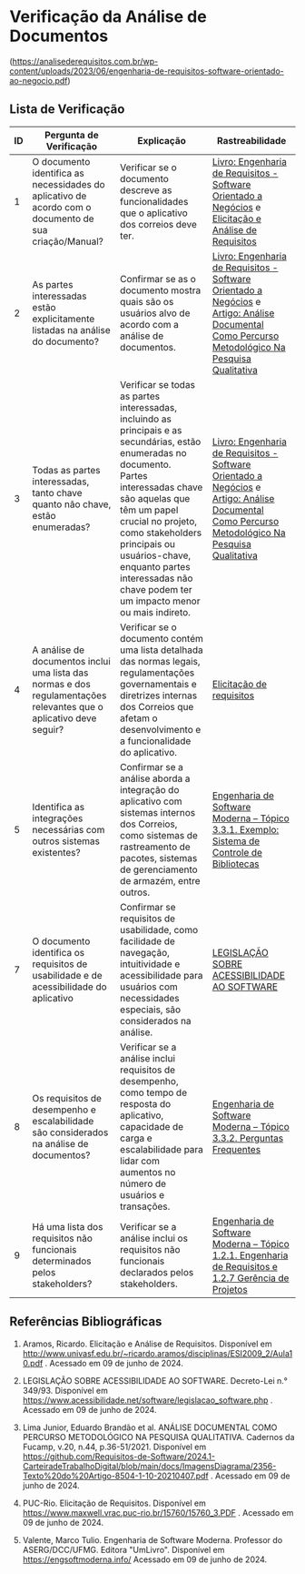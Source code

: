 # Verificação da Análise de Documentos


(https://analisederequisitos.com.br/wp-content/uploads/2023/06/engenharia-de-requisitos-software-orientado-ao-negocio.pdf)


## Lista de Verificação

| ID | Pergunta de Verificação | Explicação | Rastreabilidade |
|----|-------------------------|------------|-----------------|
| 1  | O documento identifica as necessidades do aplicativo de acordo com o documento de sua criação/Manual? | Verificar se o documento descreve as funcionalidades que o aplicativo dos correios deve ter. | [Livro: Engenharia de Requisitos - Software Orientado a Negócios](https://analisederequisitos.com.br/wp-content/uploads/2023/06/engenharia-de-requisitos-software-orientado-ao-negocio.pdf) e [Elicitação e Análise de Requisitos](http://www.univasf.edu.br/~ricardo.aramos/disciplinas/ESI2009_2/Aula10.pdf) |
| 2  | As partes interessadas estão explicitamente listadas na análise do documento? | Confirmar se as o documento mostra quais são os usuários alvo de acordo com a análise de documentos. | [Livro: Engenharia de Requisitos - Software Orientado a Negócios](https://analisederequisitos.com.br/wp-content/uploads/2023/06/engenharia-de-requisitos-software-orientado-ao-negocio.pdf)  e [Artigo: Análise Documental Como Percurso Metodológico Na Pesquisa Qualitativa](https://github.com/Requisitos-de-Software/2024.1-CarteiradeTrabalhoDigital/blob/main/docs/ImagensDiagrama/2356-Texto%20do%20Artigo-8504-1-10-20210407.pdf) |
| 3  | Todas as partes interessadas, tanto chave quanto não chave, estão enumeradas? | Verificar se todas as partes interessadas, incluindo as principais e as secundárias, estão enumeradas no documento. <br> Partes interessadas chave são aquelas que têm um papel crucial no projeto, como stakeholders principais ou usuários-chave, enquanto partes interessadas não chave podem ter um impacto menor ou mais indireto. |  [Livro: Engenharia de Requisitos - Software Orientado a Negócios](https://analisederequisitos.com.br/wp-content/uploads/2023/06/engenharia-de-requisitos-software-orientado-ao-negocio.pdf)  e [Artigo: Análise Documental Como Percurso Metodológico Na Pesquisa Qualitativa](https://github.com/Requisitos-de-Software/2024.1-CarteiradeTrabalhoDigital/blob/main/docs/ImagensDiagrama/2356-Texto%20do%20Artigo-8504-1-10-20210407.pdf) |
| 4  | A análise de documentos inclui uma lista das normas e dos regulamentações relevantes que o aplicativo deve seguir? | Verificar se o documento contém uma lista detalhada das normas legais, regulamentações governamentais e diretrizes internas dos Correios que afetam o desenvolvimento e a funcionalidade do aplicativo. | [Elicitação de requisitos](https://www.maxwell.vrac.puc-rio.br/15760/15760_3.PDF) |
| 5  | Identifica as integrações necessárias com outros sistemas existentes? | Confirmar se a análise aborda a integração do aplicativo com sistemas internos dos Correios, como sistemas de rastreamento de pacotes, sistemas de gerenciamento de armazém, entre outros. | [Engenharia de Software Moderna – Tópico 3.3.1. Exemplo: Sistema de Controle de Bibliotecas](https://engsoftmoderna.info/cap3.html) |
| 7  | O documento identifica os requisitos de usabilidade e de acessibilidade do aplicativo | Confirmar se requisitos de usabilidade, como facilidade de navegação, intuitividade e acessibilidade para usuários com necessidades especiais, são considerados na análise. | [LEGISLAÇÃO SOBRE ACESSIBILIDADE AO SOFTWARE](https://www.acessibilidade.net/software/legislacao_software.php)|
| 8  | Os requisitos de desempenho e escalabilidade são considerados na análise de documentos? | Verificar se a análise inclui requisitos de desempenho, como tempo de resposta do aplicativo, capacidade de carga e escalabilidade para lidar com aumentos no número de usuários e transações. |  [Engenharia de Software Moderna – Tópico 3.3.2. Perguntas Frequentes](https://engsoftmoderna.info/cap3.html) |
| 9  | Há uma lista dos requisitos não funcionais determinados pelos stakeholders? | Verificar se a análise inclui os requisitos não funcionais declarados pelos stakeholders. |  [Engenharia de Software Moderna – Tópico 1.2.1. Engenharia de Requisitos e 1.2.7 Gerência de Projetos](https://engsoftmoderna.info/cap1.html) |


## Referências Bibliográficas

1. Aramos, Ricardo. Elicitação e Análise de Requisitos. Disponível em <http://www.univasf.edu.br/~ricardo.aramos/disciplinas/ESI2009_2/Aula10.pdf> . Acessado em 09 de junho de 2024. 

2. LEGISLAÇÃO SOBRE ACESSIBILIDADE AO SOFTWARE. Decreto-Lei n.° 349/93. Disponível em <https://www.acessibilidade.net/software/legislacao_software.php> . Acessado em 09 de junho de 2024.

3. Lima Junior, Eduardo Brandão et al. ANÁLISE DOCUMENTAL COMO PERCURSO METODOLÓGICO NA PESQUISA QUALITATIVA. Cadernos da Fucamp, v.20, n.44, p.36-51/2021. Disponível em <https://github.com/Requisitos-de-Software/2024.1-CarteiradeTrabalhoDigital/blob/main/docs/ImagensDiagrama/2356-Texto%20do%20Artigo-8504-1-10-20210407.pdf> . Acessado em 09 de junho de 2024.

4. PUC-Rio. Elicitação de Requisitos. Disponível em <https://www.maxwell.vrac.puc-rio.br/15760/15760_3.PDF> . Acessado em 09 de junho de 2024.

5. Valente, Marco Tulio. Engenharia de Software Moderna. Professor do ASERG/DCC/UFMG. Editora "UmLivro". Disponível em <https://engsoftmoderna.info/> Acessado em 09 de junho de 2024.


